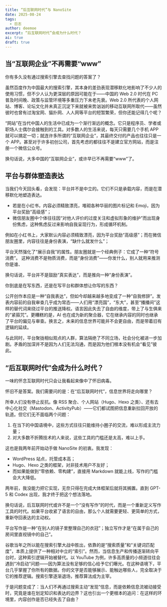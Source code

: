 ```yaml
---
title: “后互联网时代”与 NanoSite
date: 2025-08-24
tags:
  - 日志
author: deemoe
excerpt: “后互联网时代”会成为什么时代？
ai: true
draft: true
---
```


## 当“互联网企业”不再需要“www”

你有多久没有通过搜索引擎去查找问题的答案了？

虽然百度作为中国最大的搜索引擎，其本身的差劲表现潜移默化地影响了不少人的使用习惯，但不少人认为更深层的原因可能在于——中国的 Web 2.0 时代在 PC 普及时间晚、政策与监管环境等多重压力下未老先衰。Web 2.0 所代表的个人网站、博客、论坛文化并未真正沉淀下来就被来势汹汹的移动互联网所取代——虽然彼时也曾有过淘宝网、猫扑网、人人网等平台的短暂繁荣，但你还能记得几个呢？

“网站”在当代中国人的生活中已成为一个渐行渐远的概念。它只是程序员、学者或职场人士偶尔会接触到的工具。对多数人的生活来说，每天只需要几个手机 APP 就可以搞定一切；就连许多所谓的“互联网企业”，其最终交付的产品也往往只是一个 APP。甚至对于许多初创公司，首先考虑的都往往不是建立官方网站，而是注册一个微信公众号。

换句话说，大多中国的“互联网企业”，或许早已不再需要“www”了。

## 平台与群体塑造表达

当我们今天回头看，会发现：平台并不是中立的。它们不只是承载内容，而是在潜移默化地塑造表达。

- 若是在小红书，内容必须精致漂亮，堆砌各种华丽的图片标记和 Emoji，因为平台奖励“高级感”；
- 微信朋友圈中个体往往因“对他人评价的过度关注和虚拟形象的维护”而出现身份焦虑，这种焦虑反过来影响自我呈现行为，形成循环机制。

例如在小红书上，大家默认内容必须精致漂亮，因为平台奖励“高级感”；而在微信朋友圈里，内容往往是身份表演，“缺什么就发什么”；

平台天然强化了“展示自我”的属性。朋友圈就是一个经典例子：它成了一种“符号消费”。
这种消费不是物质消费，而是“身份消费”——你发什么，别人就用来推测你是谁、

换句话说，平台并不是鼓励“真实表达”，而是推向一种“身份表演”。

你到底是在写东西，还是在写平台和群体想让你写的东西？

公开创作本应是一种“自我表达”，但如今却越来越多地变成了一种“自我修辞”。发表内容前的自我审查几乎成为常态——人们用“漂亮国”，“东大”，甚至“播播间”这样的替代词来绕过平台的推送降权。语言因此失去了自由的维度，带上了与生俱来的“紧箍咒”。更糟糕的是，AI 也在成为新的聚合器，它在继承内容的同时也继承了平台的偏见与审查。换言之，未来的信息世界可能并不会更自由，而是带着旧有逻辑的延续。

与此同时，平台聚拢相似观点的人群，算法隔绝了不同立场，社会分化被进一步加剧。矛盾的加深并不是因为人们无法沟通，而是因为他们根本没有机会“看见”彼此。

## “后互联网时代”会成为什么时代？

一味的怀念互联网时代只会让我看起来像中了怀旧病毒。

怀旧不是答案。我们需要问的是：在“后互联网时代”，信息世界将走向哪里？

所幸人们没有停止反抗。像 RSS 聚合、个人网站（Hugo、Hexo 之类）、还有去中心化社交（Mastodon、ActivityPub）——它们都试图把信息重新拉回开放的轨道。但它们无不面临两个问题：
1. 在当下的中国语境中，这些方式往往只能维持小圈子的交流，难以形成主流力量；
2. 对大多数不折腾技术的人来说，这些工具的门槛还是太高，难以上手。

这也是我两年前开始动手做 NanoSite 的初衷。我发现：
- WordPress 站点，托管成本高；
- Hugo、Hexo 之类的框架，对非技术用户不友好；
- 而如果能做到“零依赖、零构建”，直接用 Markdown 就能上线，写作的门槛会大大降低。

两年前，我没能力把它实现，无奈只得在完成大体框架后就将其搁置。直到 GPT-5 和 Codex 出现，我才终于把这个想法落地。

换句话说，后互联网时代或许不是一个“没有写作”的时代，而是一个重新定义写作工具的时代。如果平台收紧了语言的自由，那么个人就需要更轻、更简单的方式，重新夺回表达的主动权。






平台写作是一种“在别人的镜子里整理自己的衣冠”；独立写作才是“在属于自己的房间里直视镜中的自己”。


谷歌当年之所以能在搜索引擎大战中胜出，依靠的是“搜索质量”和“关键词匹配度”，本质上提供了一种相对中立的“索引”。然而，当信息生产和传播逐渐转向平台时，这种索引逻辑开始被替代。以 YouTube 为例，许多高质量的小频道往往会遇到“冷启动”问题——因为算法没有足够的信心给予它们曝光。在这种语境下，平台几乎掌握了你所有的数据。你的文字是否能够展示、能触达哪些人，完全取决于它的推荐逻辑。搜索引擎逐渐退场，推荐算法成为主宰。

于是问题变成了：当人们不再通过搜索主动“发现”信息，而是依赖信息流被动接受时，究竟是谁在划定知识和表达的边界？这也引出一个更根本的追问：在这样的环境里，内容创作是否已经失去了自由？